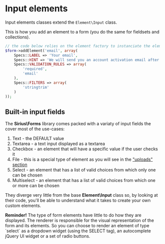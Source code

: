 # Input elements

Input elements classes extend the `Element\Input` class.

This is how you add an element to a form (you do the same for fieldsets and collections).

```php
// the code below relies on the element factory to instanciate the element
$form->addElement('email', array(
    Specs::LABEL => 'Your email',
    Specs::HINT => 'We will send you an account activation email after registration',
    Specs::VALIDATION_RULES => array(
        'required',
        'email'
    ),
    Specs::FILTERS => array(
        'stringtrim'
    )
));
```

## Built-in input fields

The **Sirius\Forms** library comes packed with a variaty of input fields the cover most of the use-cases:

1. Text - the DEFAULT value
2. Textarea - a text input displayed as a textarea
3. Checkbox - an element that will have a specific value if the user checks it
4. File - this is a special type of element as you will see in the ["uploads" section](Processing_forms/Uploads.md)
5. Select - an element that has a list of valid choices from which only one can be chosen
6. Multiselect - an element that has a list of valid choices from which one or more can be chosen

They diverge very little from the base **Element\Input** class so, by looking at their code, you'll be able to understand what it takes to create your own custom elements.

<div class="warning">
    <strong>Reminder!</strong> The type of form elements have little to do how they are displayed. The renderer is responsible for the visual representation of the form and its elements. So you can choose to render an element of type `select` as a dropdown widget (using the SELECT tag), an autocomplete jQuery UI widget or a set of radio buttons.
</div>